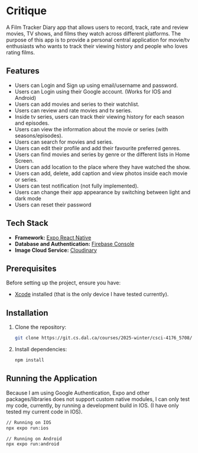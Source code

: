 # Critique

A Film Tracker Diary app that allows users to record, track, rate and review movies, TV
shows, and films they watch across different platforms. The purpose of this app is to
provide a personal central application for movie/tv enthusiasts who wants to track their
viewing history and people who loves rating films.

## Features

- Users can Login and Sign up using email/username and password.
- Users can Login using their Google account. (Works for IOS and Android)
- Users can add movies and series to their watchlist.
- Users can review and rate movies and tv series.
- Inside tv series, users can track their viewing history for each season and episodes.
- Users can view the information about the movie or series (with seasons/episodes).
- Users can search for movies and series.
- Users can edit their profile and add their favourite preferred genres.
- Users can find movies and series by genre or the different lists in Home Screen.
- Users can add location to the place where they have watched the show.
- Users can add, delete, add caption and view photos inside each movie or series.
- Users can test notification (not fully implemented).
- Users can change their app appearance by switching between light and dark mode
- Users can reset their password

## Tech Stack

- **Framework:** [Expo React Native](https://reactnative.dev/)
- **Database and Authentication:** [Firebase Console](https://console.firebase.google.com/u/0/)
- **Image Cloud Service:** [Cloudinary](https://cloudinary.com/)

## Prerequisites

Before setting up the project, ensure you have:

- [Xcode](https://developer.apple.com/documentation/safari-developer-tools/installing-xcode-and-simulators) installed (that is the only device I have tested currently).

## Installation

1. Clone the repository:
   ```sh
   git clone https://git.cs.dal.ca/courses/2025-winter/csci-4176_5708/project-milestone-3/jdomingo
   ```
2. Install dependencies:
   ```sh
   npm install
   ```

## Running the Application

Because I am using Google Authentication, Expo and other packages/libraries does not support custom native modules, I can only test my code, currently, by running a development build in IOS. (I have only tested my current code in IOS).

```sh
// Running on IOS
npx expo run:ios

// Running on Android
npx expo run:android
```
